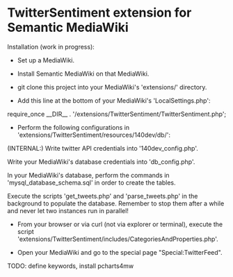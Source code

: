 # TwitterSentiment extension for Semantic MediaWiki

Installation (work in progress):

* Set up a MediaWiki.

* Install Semantic MediaWiki on that MediaWiki.

* git clone this project into your MediaWiki's 'extensions/' directory.

* Add this line at the bottom of your MediaWiki's 'LocalSettings.php':

require\_once \_\_DIR\_\_ . '/extensions/TwitterSentiment/TwitterSentiment.php';

* Perform the following configurations in 'extensions/TwitterSentiment/resources/140dev/db/':

(INTERNAL:) Write twitter API credentials into '140dev_config.php'.

Write your MediaWiki's database credentials into 'db_config.php'.

In your MediaWiki's database, perform the commands in 'mysql_database_schema.sql' in order to create the tables.

Execute the scripts 'get_tweets.php' and 'parse_tweets.php' in the background to populate the database. Remember to stop them after a while and never let two instances run in parallel!

* From your browser or via curl (not via explorer or terminal), execute the script 'extensions/TwitterSentiment/includes/CategoriesAndProperties.php'.

* Open your MediaWiki and go to the special page "Special:TwitterFeed".



TODO: define keywords, install pcharts4mw
